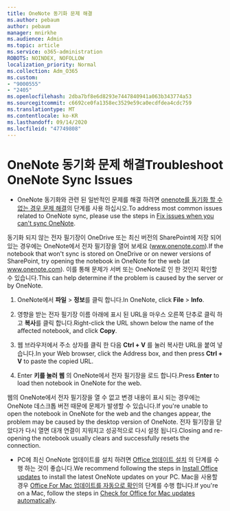 ```yaml
---
title: OneNote 동기화 문제 해결
ms.author: pebaum
author: pebaum
manager: mnirkhe
ms.audience: Admin
ms.topic: article
ms.service: o365-administration
ROBOTS: NOINDEX, NOFOLLOW
localization_priority: Normal
ms.collection: Adm_O365
ms.custom:
- "9000555"
- "2405"
ms.openlocfilehash: 2dba7bf8e6d8293e7447840941a063b343774a53
ms.sourcegitcommit: c6692ce0fa1358ec3529e59ca0ecdfdea4cdc759
ms.translationtype: MT
ms.contentlocale: ko-KR
ms.lasthandoff: 09/14/2020
ms.locfileid: "47749808"
---
```

# <a name="troubleshoot-onenote-sync-issues"></a><span data-ttu-id="97bfe-102">OneNote 동기화 문제 해결</span><span class="sxs-lookup"><span data-stu-id="97bfe-102">Troubleshoot OneNote Sync Issues</span></span>

* <span data-ttu-id="97bfe-103">OneNote 동기화와 관련 된 일반적인 문제를 해결 하려면 [onenote를 동기화 할 수 없는 경우 문제 해결](https://support.office.com/article/Fix-issues-when-you-can-t-sync-OneNote-299495ef-66d1-448f-90c1-b785a6968d45)의 단계를 사용 하십시오.</span><span class="sxs-lookup"><span data-stu-id="97bfe-103">To address most common issues related to OneNote sync, please use the steps in [Fix issues when you can't sync OneNote](https://support.office.com/article/Fix-issues-when-you-can-t-sync-OneNote-299495ef-66d1-448f-90c1-b785a6968d45).</span></span>

<span data-ttu-id="97bfe-104">동기화 되지 않는 전자 필기장이 OneDrive 또는 최신 버전의 SharePoint에 저장 되어 있는 경우에는 OneNote에서 전자 필기장을 열어 보세요 (www.onenote.com).</span><span class="sxs-lookup"><span data-stu-id="97bfe-104">If the notebook that won't sync is stored on OneDrive or on newer versions of SharePoint, try opening the notebook in OneNote for the web (at www.onenote.com).</span></span> <span data-ttu-id="97bfe-105">이를 통해 문제가 서버 또는 OneNote로 인 한 것인지 확인할 수 있습니다.</span><span class="sxs-lookup"><span data-stu-id="97bfe-105">This can help determine if the problem is caused by the server or by OneNote.</span></span>

1. <span data-ttu-id="97bfe-106">OneNote에서 **파일**  >  **정보**를 클릭 합니다.</span><span class="sxs-lookup"><span data-stu-id="97bfe-106">In OneNote, click **File** > **Info**.</span></span>

2. <span data-ttu-id="97bfe-107">영향을 받는 전자 필기장 이름 아래에 표시 된 URL을 마우스 오른쪽 단추로 클릭 하 고 **복사**를 클릭 합니다.</span><span class="sxs-lookup"><span data-stu-id="97bfe-107">Right-click the URL shown below the name of the affected notebook, and click **Copy**.</span></span>

3. <span data-ttu-id="97bfe-108">웹 브라우저에서 주소 상자를 클릭 한 다음 **Ctrl + V** 를 눌러 복사한 URL을 붙여 넣습니다.</span><span class="sxs-lookup"><span data-stu-id="97bfe-108">In your Web browser, click the Address box, and then press **Ctrl + V** to paste the copied URL.</span></span>

4. <span data-ttu-id="97bfe-109">Enter **키를 눌러 웹** 의 OneNote에서 전자 필기장을 로드 합니다.</span><span class="sxs-lookup"><span data-stu-id="97bfe-109">Press **Enter** to load then notebook in OneNote for the web.</span></span>

<span data-ttu-id="97bfe-110">웹의 OneNote에서 전자 필기장을 열 수 없고 변경 내용이 표시 되는 경우에는 OneNote 데스크톱 버전 때문에 문제가 발생할 수 있습니다.</span><span class="sxs-lookup"><span data-stu-id="97bfe-110">If you're unable to open the notebook in OneNote for the web and the changes appear, the problem may be caused by the desktop version of OneNote.</span></span> <span data-ttu-id="97bfe-111">전자 필기장을 닫았다가 다시 열면 대개 연결이 지워지고 성공적으로 다시 설정 됩니다.</span><span class="sxs-lookup"><span data-stu-id="97bfe-111">Closing and re-opening the notebook usually clears and successfully resets the connection.</span></span>

* <span data-ttu-id="97bfe-112">PC에 최신 OneNote 업데이트를 설치 하려면 [Office 업데이트 설치](https://support.office.com/article/Install-Office-updates-2ab296f3-7f03-43a2-8e50-46de917611c5) 의 단계를 수행 하는 것이 좋습니다.</span><span class="sxs-lookup"><span data-stu-id="97bfe-112">We recommend following the steps in [Install Office updates](https://support.office.com/article/Install-Office-updates-2ab296f3-7f03-43a2-8e50-46de917611c5) to install the latest OneNote updates on your PC.</span></span> <span data-ttu-id="97bfe-113">Mac을 사용할 경우 [Office For Mac 업데이트를 자동으로 확인](https://support.office.com/article/update-office-for-mac-automatically-bfd1e497-c24d-4754-92ab-910a4074d7c1)의 단계를 수행 합니다.</span><span class="sxs-lookup"><span data-stu-id="97bfe-113">If you're on a Mac, follow the steps in [Check for Office for Mac updates automatically](https://support.office.com/article/update-office-for-mac-automatically-bfd1e497-c24d-4754-92ab-910a4074d7c1).</span></span>